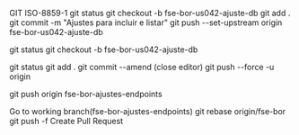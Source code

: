 GIT  ISO-8859-1
git status
 git checkout -b fse-bor-us042-ajuste-db
git add .
git commit -m "Ajustes para incluir e listar"
git push --set-upstream origin fse-bor-us042-ajuste-db

git status
git checkout -b fse-bor-us042-ajuste-db

git status
git add .
git commit --amend
(close editor)
git push --force -u origin

git push origin fse-bor-ajustes-endpoints

Go to working branch(fse-bor-ajustes-endpoints)
git rebase origin/fse-bor
git push -f
Create Pull Request

